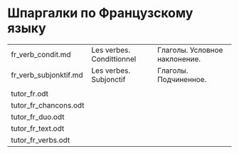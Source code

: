 # Шпаргалки по Французскому языку

|                          |                           |    |
|:-------------------------|:--------------------------|:-- |
|fr_verb_condit.md         |Les verbes. Condittionnel  |Глаголы. Условное наклонение.  |
|fr_verb_subjonktif.md     |Les verbes. Subjonctif     |Глаголы. Подчиненное.          |
| | | |
|tutor_fr.odt              |    |    |
|tutor_fr_chancons.odt     |    |    |
|tutor_fr_duo.odt          |    |    |
|tutor_fr_text.odt         |    |    |
|tutor_fr_verbs.odt        |    |    |


